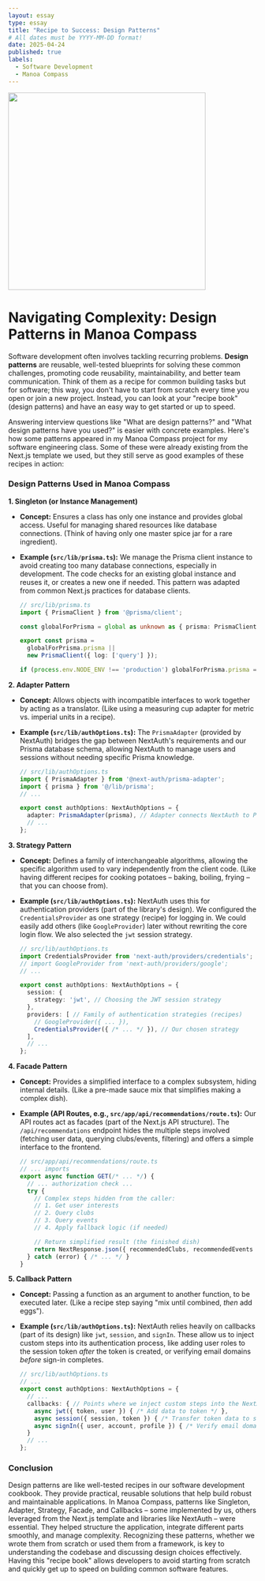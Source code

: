 ```yaml
---
layout: essay
type: essay
title: "Recipe to Success: Design Patterns"
# All dates must be YYYY-MM-DD format!
date: 2025-04-24
published: true
labels:
  - Software Development
  - Manoa Compass
---
```

<img style="width: 400px !important;" class="rounded float-start pe-5" src="https://img.freepik.com/free-vector/recipe-book-kitchenware_1284-35619.jpg?semt=ais_hybrid&w=740">


# Navigating Complexity: Design Patterns in Manoa Compass

Software development often involves tackling recurring problems. **Design patterns** are reusable, well-tested blueprints for solving these common challenges, promoting code reusability, maintainability, and better team communication. Think of them as a recipe for common building tasks but for software; this way, you don't have to start from scratch every time you open or join a new project. Instead, you can look at your "recipe book" (design patterns) and have an easy way to get started or up to speed.

Answering interview questions like "What are design patterns?" and "What design patterns have you used?" is easier with concrete examples. Here's how some patterns appeared in my Manoa Compass project for my software engineering class. Some of these were already existing from the Next.js template we used, but they still serve as good examples of these recipes in action:

### Design Patterns Used in Manoa Compass

**1. Singleton (or Instance Management)**

* **Concept:** Ensures a class has only one instance and provides global access. Useful for managing shared resources like database connections. (Think of having only one master spice jar for a rare ingredient).
* **Example (`src/lib/prisma.ts`):** We manage the Prisma client instance to avoid creating too many database connections, especially in development. The code checks for an existing global instance and reuses it, or creates a new one if needed. This pattern was adapted from common Next.js practices for database clients.

    ```typescript
    // src/lib/prisma.ts
    import { PrismaClient } from '@prisma/client';

    const globalForPrisma = global as unknown as { prisma: PrismaClient };

    export const prisma =
      globalForPrisma.prisma ||
      new PrismaClient({ log: ['query'] });

    if (process.env.NODE_ENV !== 'production') globalForPrisma.prisma = prisma;
    ```

**2. Adapter Pattern**

* **Concept:** Allows objects with incompatible interfaces to work together by acting as a translator. (Like using a measuring cup adapter for metric vs. imperial units in a recipe).
* **Example (`src/lib/authOptions.ts`):** The `PrismaAdapter` (provided by NextAuth) bridges the gap between NextAuth's requirements and our Prisma database schema, allowing NextAuth to manage users and sessions without needing specific Prisma knowledge.

    ```typescript
    // src/lib/authOptions.ts
    import { PrismaAdapter } from '@next-auth/prisma-adapter';
    import { prisma } from '@/lib/prisma';
    // ...

    export const authOptions: NextAuthOptions = {
      adapter: PrismaAdapter(prisma), // Adapter connects NextAuth to Prisma
      // ...
    };
    ```

**3. Strategy Pattern**

* **Concept:** Defines a family of interchangeable algorithms, allowing the specific algorithm used to vary independently from the client code. (Like having different recipes for cooking potatoes – baking, boiling, frying – that you can choose from).
* **Example (`src/lib/authOptions.ts`):** NextAuth uses this for authentication providers (part of the library's design). We configured the `CredentialsProvider` as one strategy (recipe) for logging in. We could easily add others (like `GoogleProvider`) later without rewriting the core login flow. We also selected the `jwt` session strategy.

    ```typescript
    // src/lib/authOptions.ts
    import CredentialsProvider from 'next-auth/providers/credentials';
    // import GoogleProvider from 'next-auth/providers/google';
    // ...

    export const authOptions: NextAuthOptions = {
      session: {
        strategy: 'jwt', // Choosing the JWT session strategy
      },
      providers: [ // Family of authentication strategies (recipes)
        // GoogleProvider({ ... }),
        CredentialsProvider({ /* ... */ }), // Our chosen strategy
      ],
      // ...
    };
    ```

**4. Facade Pattern**

* **Concept:** Provides a simplified interface to a complex subsystem, hiding internal details. (Like a pre-made sauce mix that simplifies making a complex dish).
* **Example (API Routes, e.g., `src/app/api/recommendations/route.ts`):** Our API routes act as facades (part of the Next.js API structure). The `/api/recommendations` endpoint hides the multiple steps involved (fetching user data, querying clubs/events, filtering) and offers a simple interface to the frontend.

    ```typescript
    // src/app/api/recommendations/route.ts
    // ... imports
    export async function GET(/* ... */) {
      // ... authorization check ...
      try {
        // Complex steps hidden from the caller:
        // 1. Get user interests
        // 2. Query clubs
        // 3. Query events
        // 4. Apply fallback logic (if needed)

        // Return simplified result (the finished dish)
        return NextResponse.json({ recommendedClubs, recommendedEvents });
      } catch (error) { /* ... */ }
    }
    ```

**5. Callback Pattern**

* **Concept:** Passing a function as an argument to another function, to be executed later. (Like a recipe step saying "mix until combined, *then* add eggs").
* **Example (`src/lib/authOptions.ts`):** NextAuth relies heavily on callbacks (part of its design) like `jwt`, `session`, and `signIn`. These allow us to inject custom steps into its authentication process, like adding user roles to the session token *after* the token is created, or verifying email domains *before* sign-in completes.

    ```typescript
    // src/lib/authOptions.ts
    // ...
    export const authOptions: NextAuthOptions = {
      // ...
      callbacks: { // Points where we inject custom steps into the NextAuth recipe
        async jwt({ token, user }) { /* Add data to token */ },
        async session({ session, token }) { /* Transfer token data to session */ },
        async signIn({ user, account, profile }) { /* Verify email domain */ }
      }
      // ...
    };
    ```

### Conclusion

Design patterns are like well-tested recipes in our software development cookbook. They provide practical, reusable solutions that help build robust and maintainable applications. In Manoa Compass, patterns like Singleton, Adapter, Strategy, Facade, and Callbacks – some implemented by us, others leveraged from the Next.js template and libraries like NextAuth – were essential. They helped structure the application, integrate different parts smoothly, and manage complexity. Recognizing these patterns, whether we wrote them from scratch or used them from a framework, is key to understanding the codebase and discussing design choices effectively. Having this "recipe book" allows developers to avoid starting from scratch and quickly get up to speed on building common software features.

